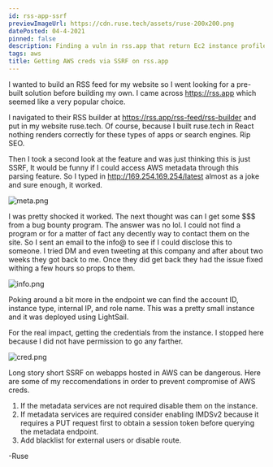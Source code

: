 ```yaml
---
id: rss-app-ssrf
previewImageUrl: https://cdn.ruse.tech/assets/ruse-200x200.png
datePosted: 04-4-2021
pinned: false
description: Finding a vuln in rss.app that return Ec2 instance profile credentials.
tags: aws
title: Getting AWS creds via SSRF on rss.app
---
```

I wanted to build an RSS feed for my website so I went looking for a pre-built solution before building my own. I came across https://rss.app which seemed like a very popular choice. 

I navigated to their RSS builder at https://rss.app/rss-feed/rss-builder and put in my website ruse.tech. Of course, because I built ruse.tech in React nothing renders correctly for these types of apps or search engines. Rip SEO.


Then I took a second look at the feature and was just thinking this is just SSRF, It would be funny if I could access AWS metadata through this parsing feature. So I typed in http://169.254.169.254/latest almost as a joke and sure enough, it worked. 

![meta.png](https://cdn.ruse.tech/imgs/rss-app-ssrf/meta.png)

I was pretty shocked it worked. The next thought was can I get some $$$ from a bug bounty program. The answer was no lol. I could not find a program or for a matter of fact any decently way to contact them on the site. So I sent an email to the info@ to see if I could disclose this to someone. I tried DM and even tweeting at this company and after about two weeks they got back to me. Once they did get back they had the issue fixed withing a few hours so props to them.


![info.png](https://cdn.ruse.tech/imgs/rss-app-ssrf/info.png)

Poking around a bit more in the endpoint we can find the account ID, instance type, internal IP, and role name. This was a pretty small instance and it was deployed using LightSail. 


For the real impact, getting the credentials from the instance. I stopped here because I did not have permission to go any farther. 

![cred.png](https://cdn.ruse.tech/imgs/rss-app-ssrf/creds.png)

Long story short SSRF on webapps hosted in AWS can be dangerous. Here are some of my reccomendations in order to prevent compromise of AWS creds. 

1. If the metadata services are not required disable them on the instance.
2. If metadata services are required consider enabling IMDSv2 because it requires a PUT request first to obtain a session token before querying the metadata endpoint.
3. Add blacklist for external users or disable route. 


-Ruse









